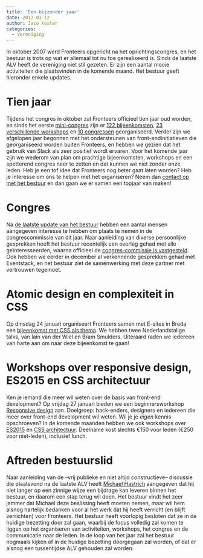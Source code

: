 ```yaml
---
title: 'Een bijzonder jaar'
date: 2017-01-12
author: Jaco Koster
categories:
  - Vereniging
---
```


In oktober 2007 werd Fronteers opgericht na het oprichtingscongres, en het bestuur is trots op wat er allemaal tot nu toe gerealiseerd is. Sinds de laatste ALV heeft de vereniging niet stil gezeten. Er zijn een aantal mooie activiteiten die plaatsvinden in de komende maand. Het bestuur geeft hieronder enkele updates.

# Tien jaar

Tijdens het congres in oktober zal Fronteers officieel tien jaar oud worden, en sinds het eerste [mini-congres](https://fronteers.nl/bijeenkomsten/2007/oprichtingscongres) zijn er [122 bijeenkomsten](https://fronteers.nl/bijeenkomsten), [23 verschillende workshops](https://fronteers.nl/workshops) en [10 congressen](https://fronteers.nl/congres) georganiseerd. Verder zijn we afgelopen jaar begonnen met het ondersteunen van front-endinitiatieven die georganiseerd worden buiten Fronteers, en hebben we gezien dat het gebruik van Slack als zeer positief wordt ervaren. Voor het komende jaar zijn we wederom van plan om prachtige bijeenkomsten, workshops en een spetterend congres neer te zetten en dat kunnen we niet zonder onze leden. Heb je een tof idee dat Fronteers nog beter gaat laten worden? Heb je interesse om ons te helpen met het organiseren? Neem dan [contact op met het bestuur](https://fronteers.nl/contact) en dan gaan we er samen een topjaar van maken!

# Congres

Na [de laatste update van het bestuur](https://fronteers.nl/blog/2016/11/wijzigingen-na-alv) hebben een aantal mensen aangegeven interesse te hebben om plaats te nemen in de congrescommissie van dit jaar. Naar aanleiding van diverse persoonlijke gesprekken heeft het bestuur recentelijk een overleg gehad met alle geïnteresseerden, waarna officieel de [congres-commissie is vastgesteld](https://fronteers.nl/vereniging/commissies/congres). Ook hebben we eerder in december al verkennende gesprekken gehad met Eventstack, en het bestuur ziet de samenwerking met deze partner met vertrouwen tegemoet.

# Atomic design en complexiteit in CSS

Op dinsdag 24 januari organiseert Fronteers samen met E-sites in Breda een [bijeenkomst met CSS als thema](https://fronteers.nl/bijeenkomsten/2017/meetup-januari-e-sites). We hebben twee Nederlandstalige talks, van Iain van der Wiel en Bram Smulders. Uiteraard raden we iedereen van harte aan om naar deze bijeenkomst te gaan!

# Workshops over responsive design, ES2015 en CSS architectuur

Ken je iemand die meer wil weten over de basis van front-end development? Op vrijdag 27 januari bieden we een beginnersworkshop [Responsive design](/workshops/responsive-design-frances-de-waal) aan. Doelgroep: back-enders, designers en iedereen die meer over front-end development wil weten. Wil je je _eigen_ kennis opschroeven? In de komende maanden hebben we ook workshops over [ES2015](/workshops/es2015-chiel-kunkels) en [CSS architectuur](/workshops/that-mess-called-css-door-hans-grimm). Deelname kost slechts €150 voor leden (€250 voor niet-leden), inclusief lunch.

# Aftreden bestuurslid

Naar aanleiding van de –vrij publieke en niet altijd constructieve– discussie die plaatsvond na de laatste ALV heeft [Michael Hastrich](https://fronteers.nl/blog/2016/11/wijzigingen-na-alv) aangegeven dat hij niet langer op een zinnige wijze een bijdrage kan leveren binnen het bestuur, en daarom een stap terug wil doen. Het bestuur vindt het zeer jammer dat Michael deze beslissing heeft moeten nemen, maar wil hem alsnog hartelijk bedanken voor al het werk dat hij heeft verricht (en blijft verrichten) voor Fronteers. Het bestuur heeft voorlopig besloten dat ze in de huidige bezetting door zal gaan, waarbij de focus volledig zal komen te liggen op het organiseren van activiteiten, workshops, het congres en de communicatie naar de leden. In de loop van het jaar zal het bestuur nogmaals kijken of in de huidige bezetting doorgegaan zal worden, of dat er alsnog een tussentijdse ALV gehouden zal worden.
